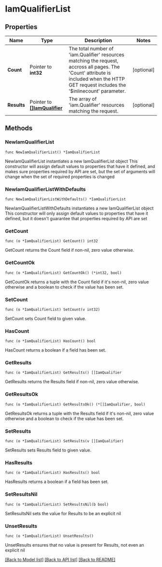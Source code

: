# IamQualifierList

## Properties

Name | Type | Description | Notes
------------ | ------------- | ------------- | -------------
**Count** | Pointer to **int32** | The total number of &#39;iam.Qualifier&#39; resources matching the request, accross all pages. The &#39;Count&#39; attribute is included when the HTTP GET request includes the &#39;$inlinecount&#39; parameter. | [optional] 
**Results** | Pointer to [**[]IamQualifier**](IamQualifier.md) | The array of &#39;iam.Qualifier&#39; resources matching the request. | [optional] 

## Methods

### NewIamQualifierList

`func NewIamQualifierList() *IamQualifierList`

NewIamQualifierList instantiates a new IamQualifierList object
This constructor will assign default values to properties that have it defined,
and makes sure properties required by API are set, but the set of arguments
will change when the set of required properties is changed

### NewIamQualifierListWithDefaults

`func NewIamQualifierListWithDefaults() *IamQualifierList`

NewIamQualifierListWithDefaults instantiates a new IamQualifierList object
This constructor will only assign default values to properties that have it defined,
but it doesn't guarantee that properties required by API are set

### GetCount

`func (o *IamQualifierList) GetCount() int32`

GetCount returns the Count field if non-nil, zero value otherwise.

### GetCountOk

`func (o *IamQualifierList) GetCountOk() (*int32, bool)`

GetCountOk returns a tuple with the Count field if it's non-nil, zero value otherwise
and a boolean to check if the value has been set.

### SetCount

`func (o *IamQualifierList) SetCount(v int32)`

SetCount sets Count field to given value.

### HasCount

`func (o *IamQualifierList) HasCount() bool`

HasCount returns a boolean if a field has been set.

### GetResults

`func (o *IamQualifierList) GetResults() []IamQualifier`

GetResults returns the Results field if non-nil, zero value otherwise.

### GetResultsOk

`func (o *IamQualifierList) GetResultsOk() (*[]IamQualifier, bool)`

GetResultsOk returns a tuple with the Results field if it's non-nil, zero value otherwise
and a boolean to check if the value has been set.

### SetResults

`func (o *IamQualifierList) SetResults(v []IamQualifier)`

SetResults sets Results field to given value.

### HasResults

`func (o *IamQualifierList) HasResults() bool`

HasResults returns a boolean if a field has been set.

### SetResultsNil

`func (o *IamQualifierList) SetResultsNil(b bool)`

 SetResultsNil sets the value for Results to be an explicit nil

### UnsetResults
`func (o *IamQualifierList) UnsetResults()`

UnsetResults ensures that no value is present for Results, not even an explicit nil

[[Back to Model list]](../README.md#documentation-for-models) [[Back to API list]](../README.md#documentation-for-api-endpoints) [[Back to README]](../README.md)


